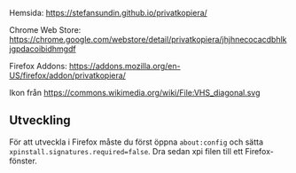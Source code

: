 Hemsida: https://stefansundin.github.io/privatkopiera/

Chrome Web Store: https://chrome.google.com/webstore/detail/privatkopiera/jhjhnecocacdbhlkjgpdacoibidhmgdf

Firefox Addons: https://addons.mozilla.org/en-US/firefox/addon/privatkopiera/

Ikon från https://commons.wikimedia.org/wiki/File:VHS_diagonal.svg

## Utveckling

För att utveckla i Firefox måste du först öppna `about:config` och sätta `xpinstall.signatures.required=false`. Dra sedan xpi filen till ett Firefox-fönster.
